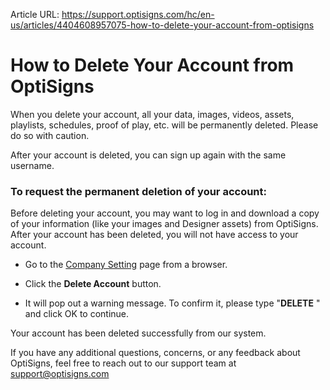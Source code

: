 Article URL: https://support.optisigns.com/hc/en-us/articles/4404608957075-how-to-delete-your-account-from-optisigns

# How to Delete Your Account from OptiSigns

When you delete your account, all your data, images, videos, assets,
playlists, schedules, proof of play, etc. will be permanently deleted. Please
do so with caution.

After your account is deleted, you can sign up again with the same username.

### To request the permanent deletion of your account:

Before deleting your account, you may want to log in and download a copy of
your information (like your images and Designer assets) from OptiSigns. After
your account has been deleted, you will not have access to your account.

  * Go to the [Company Setting](https://app.optisigns.com/app/s/company-profile) page from a browser.

  * Click the **Delete Account** button. 
  * It will pop out a warning message. To confirm it, please type "**DELETE** " and click OK to continue.

Your account has been deleted successfully from our system.

If you have any additional questions, concerns, or any feedback about
OptiSigns, feel free to reach out to our support team at
[support@optisigns.com](mailto:support@optisigns.com)

